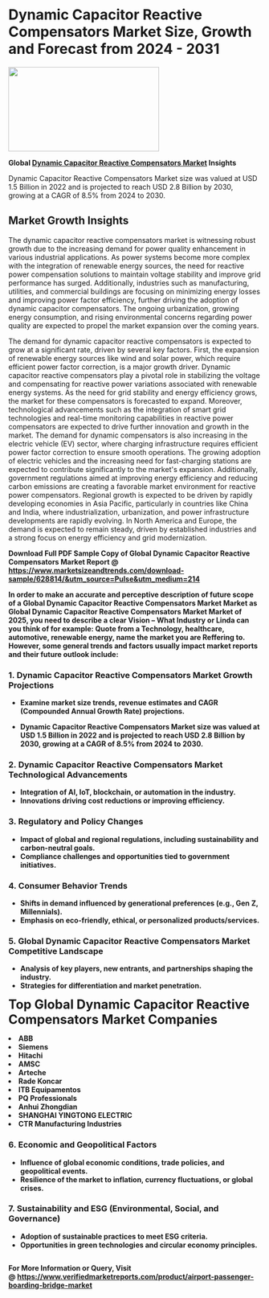 <H1>Dynamic Capacitor Reactive Compensators Market Size, Growth and Forecast from 2024 - 2031</H1><img class="aligncenter size-medium wp-image-584254" src="https://thirdeyenews.in/wp-content/uploads/2024/09/Global-Market-Research-300x168.jpeg" alt="" width="300" height="168" /><p><strong>Global&nbsp;<a href="https://www.marketsizeandtrends.com/download-sample/628814/&amp;utm_source=Pulse&amp;utm_medium=214">Dynamic Capacitor Reactive Compensators Market</a> Insights</strong></p><p>Dynamic Capacitor Reactive Compensators Market size was valued at USD 1.5 Billion in 2022 and is projected to reach USD 2.8 Billion by 2030, growing at a CAGR of 8.5% from 2024 to 2030.</p><p><h2>Market Growth Insights</h2> <p>The dynamic capacitor reactive compensators market is witnessing robust growth due to the increasing demand for power quality enhancement in various industrial applications. As power systems become more complex with the integration of renewable energy sources, the need for reactive power compensation solutions to maintain voltage stability and improve grid performance has surged. Additionally, industries such as manufacturing, utilities, and commercial buildings are focusing on minimizing energy losses and improving power factor efficiency, further driving the adoption of dynamic capacitor compensators. The ongoing urbanization, growing energy consumption, and rising environmental concerns regarding power quality are expected to propel the market expansion over the coming years.</p> <p><strong></strong></p> <p>The demand for dynamic capacitor reactive compensators is expected to grow at a significant rate, driven by several key factors. First, the expansion of renewable energy sources like wind and solar power, which require efficient power factor correction, is a major growth driver. Dynamic capacitor reactive compensators play a pivotal role in stabilizing the voltage and compensating for reactive power variations associated with renewable energy systems. As the need for grid stability and energy efficiency grows, the market for these compensators is forecasted to expand. Moreover, technological advancements such as the integration of smart grid technologies and real-time monitoring capabilities in reactive power compensators are expected to drive further innovation and growth in the market. The demand for dynamic compensators is also increasing in the electric vehicle (EV) sector, where charging infrastructure requires efficient power factor correction to ensure smooth operations. The growing adoption of electric vehicles and the increasing need for fast-charging stations are expected to contribute significantly to the market's expansion. Additionally, government regulations aimed at improving energy efficiency and reducing carbon emissions are creating a favorable market environment for reactive power compensators. Regional growth is expected to be driven by rapidly developing economies in Asia Pacific, particularly in countries like China and India, where industrialization, urbanization, and power infrastructure developments are rapidly evolving. In North America and Europe, the demand is expected to remain steady, driven by established industries and a strong focus on energy efficiency and grid modernization. <p><strong></p><p><span class=""><strong>Download Full PDF Sample Copy of Global Dynamic Capacitor Reactive Compensators Market Report</strong> @ <a href="https://www.marketsizeandtrends.com/download-sample/628814/&amp;utm_source=Pulse&amp;utm_medium=214" target="_blank">https://www.marketsizeandtrends.com/download-sample/628814/&amp;utm_source=Pulse&amp;utm_medium=214</a></span></p><p>In order to make an accurate and perceptive description of future scope of a Global&nbsp;Dynamic Capacitor Reactive Compensators Market Market as Global&nbsp;Dynamic Capacitor Reactive Compensators Market Market of 2025, you need to describe a clear Vision &ndash; What Industry or Linda can you think of for example: Quote from a Technology, healthcare, automotive, renewable energy, name the market you are Reffering to. However, some general trends and factors usually impact market reports and their future outlook include:</p><h3>1.&nbsp;<strong>Dynamic Capacitor Reactive Compensators Market Growth Projections</strong></h3><ul><li>Examine market size trends, revenue estimates and CAGR (Compounded Annual Growth Rate) projections.</li><li><p>Dynamic Capacitor Reactive Compensators Market size was valued at USD 1.5 Billion in 2022 and is projected to reach USD 2.8 Billion by 2030, growing at a CAGR of 8.5% from 2024 to 2030.</p></li></ul><h3>2.&nbsp;<strong>Dynamic Capacitor Reactive Compensators Market Technological Advancements</strong></h3><ul><li>Integration of AI, IoT, blockchain, or automation in the industry.</li><li>Innovations driving cost reductions or improving efficiency.</li></ul><h3>3.&nbsp;<strong>Regulatory and Policy Changes</strong></h3><ul><li>Impact of global and regional regulations, including sustainability and carbon-neutral goals.</li><li>Compliance challenges and opportunities tied to government initiatives.</li></ul><h3>4.&nbsp;<strong>Consumer Behavior Trends</strong></h3><ul><li>Shifts in demand influenced by generational preferences (e.g., Gen Z, Millennials).</li><li>Emphasis on eco-friendly, ethical, or personalized products/services.</li></ul><h3>5.&nbsp;<strong>Global Dynamic Capacitor Reactive Compensators Market Competitive Landscape</strong></h3><ul><li>Analysis of key players, new entrants, and partnerships shaping the industry.</li><li>Strategies for differentiation and market penetration.</li></ul><p data-pm-slice="1 1 []"><span style="color: inherit; font-family: inherit; font-size: 25px;">Top Global Dynamic Capacitor Reactive Compensators Market Companies</span></p><div class="" data-test-id=""><p><li>ABB</li><li> Siemens</li><li> Hitachi</li><li> AMSC</li><li> Arteche</li><li> Rade Koncar</li><li> ITB Equipamentos</li><li> PQ Professionals</li><li> Anhui Zhongdian</li><li> SHANGHAI YINGTONG ELECTRIC</li><li> CTR Manufacturing Industries</li></p></div><h3>6.&nbsp;<strong>Economic and Geopolitical Factors</strong></h3><ul><li>Influence of global economic conditions, trade policies, and geopolitical events.</li><li>Resilience of the market to inflation, currency fluctuations, or global crises.</li></ul><h3>7.&nbsp;<strong>Sustainability and ESG (Environmental, Social, and Governance)</strong></h3><ul><li>Adoption of sustainable practices to meet ESG criteria.</li><li>Opportunities in green technologies and circular economy principles.</li></ul><h2><strong style="font-size: 14px;">For More Information or Query, Visit @&nbsp;</strong><a style="background-color: #ffffff; font-size: 14px;" href="https://www.marketsizeandtrends.com/report/dynamic-capacitor-reactive-compensators-market/" target="_blank">https://www.verifiedmarketreports.com/product/airport-passenger-boarding-bridge-market</a></h2>
